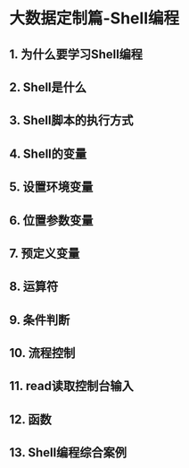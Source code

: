 # 大数据定制篇-Shell编程

## 1. 为什么要学习Shell编程



## 2. Shell是什么



## 3. Shell脚本的执行方式



## 4. Shell的变量



## 5. 设置环境变量



## 6. 位置参数变量



## 7. 预定义变量



## 8. 运算符



## 9. 条件判断



## 10. 流程控制



## 11. read读取控制台输入



## 12. 函数



## 13. Shell编程综合案例

